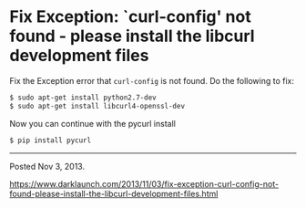 # Fix Exception: `curl-config' not found - please install the libcurl development files

Fix the Exception error that `curl-config` is not found. Do the following to fix:

```bash
$ sudo apt-get install python2.7-dev
$ sudo apt-get install libcurl4-openssl-dev
```

Now you can continue with the pycurl install

```bash
$ pip install pycurl
```

---

Posted Nov 3, 2013.

https://www.darklaunch.com/2013/11/03/fix-exception-curl-config-not-found-please-install-the-libcurl-development-files.html